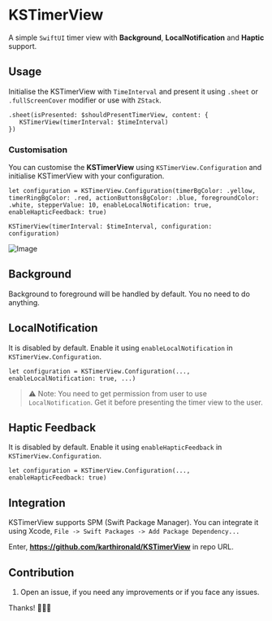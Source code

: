 # KSTimerView

A simple `SwiftUI` timer view with **Background**, **LocalNotification** and **Haptic** support.

## Usage

Initialise the KSTimerView with `TimeInterval` and present it using `.sheet` or `.fullScreenCover` modifier or use with `ZStack`.

```
.sheet(isPresented: $shouldPresentTimerView, content: {
   KSTimerView(timerInterval: $timeInterval)
})
```

### Customisation

You can customise the **KSTimerView** using `KSTimerView.Configuration` and initialise KSTimerView with your configuration.

```
let configuration = KSTimerView.Configuration(timerBgColor: .yellow, timerRingBgColor: .red, actionButtonsBgColor: .blue, foregroundColor: .white, stepperValue: 10, enableLocalNotification: true, enableHapticFeedback: true)

KSTimerView(timerInterval: $timeInterval, configuration: configuration)

```
![Image](https://drive.google.com/file/d/15CyR_DkukNdbUNkrALo0vamPe3RLRzKL/view?usp=sharing)

## Background 
Background to foreground will be handled by default. You no need to do anything.

## LocalNotification

It is disabled by default. Enable it using `enableLocalNotification` in `KSTimerView.Configuration`. 

```
let configuration = KSTimerView.Configuration(..., enableLocalNotification: true, ...)
```

> ⚠️ Note: You need to get permission from user to use `LocalNotification`. Get it before presenting the timer view to the user.

## Haptic Feedback
It is disabled by default. Enable it using `enableHapticFeedback` in `KSTimerView.Configuration`.

```
let configuration = KSTimerView.Configuration(..., enableHapticFeedback: true)

```

## Integration
KSTimerView supports SPM (Swift Package Manager). You can integrate it using Xcode, `File -> Swift Packages -> Add Package Dependency...`

Enter, **https://github.com/karthironald/KSTimerView** in repo URL.

## Contribution
1. Open an issue, if you need any improvements or if you face any issues.

Thanks! 👨🏻‍💻